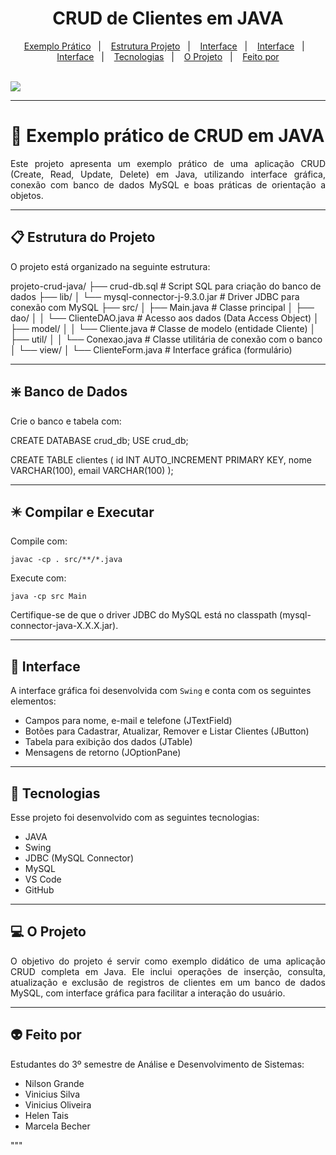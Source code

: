 <h1 align="center"> CRUD de Clientes em JAVA </h1>

<p align="center">
  <a href="#exemplo-prático-de-crud-em-java">Exemplo Prático</a>&nbsp;&nbsp;&nbsp;|&nbsp;&nbsp;&nbsp;
  <a href="#estrutura-do-projeto">Estrutura Projeto</a>&nbsp;&nbsp;&nbsp;|&nbsp;&nbsp;&nbsp;
  <a href="#banco-de-dados">Interface</a>&nbsp;&nbsp;&nbsp;|&nbsp;&nbsp;&nbsp;
  <a href="#compilar-e-executar">Interface</a>&nbsp;&nbsp;&nbsp;|&nbsp;&nbsp;&nbsp;
  <a href="#interface">Interface</a>&nbsp;&nbsp;&nbsp;|&nbsp;&nbsp;&nbsp;
  <a href="#-tecnologias">Tecnologias</a>&nbsp;&nbsp;&nbsp;|&nbsp;&nbsp;&nbsp;
  <a href="#-o-projeto">O Projeto</a>&nbsp;&nbsp;&nbsp;|&nbsp;&nbsp;&nbsp;
  <a href="#-feito-por">Feito por</a>
</p>
<br>

<a href="https://github.com/Ncgrande">
  <img align="center" src="https://img.shields.io/static/v1?label=github&message=NilsonGrande&color=7159c1&style=for-the-badge&logo=ghost"/>
</a>

---

# 🍵 Exemplo prático de CRUD em JAVA

<p align="justify">Este projeto apresenta um exemplo prático de uma aplicação CRUD (Create, Read, Update, Delete) em Java, utilizando interface gráfica, conexão com banco de dados MySQL e boas práticas de orientação a objetos.</p>

---

## 📋 Estrutura do Projeto

O projeto está organizado na seguinte estrutura:

projeto-crud-java/
├── crud-db.sql                         # Script SQL para criação do banco de dados
├── lib/
│ └── mysql-connector-j-9.3.0.jar       # Driver JDBC para conexão com MySQL
├── src/
│ ├── Main.java                         # Classe principal
│ ├── dao/
│ │ └── ClienteDAO.java                 # Acesso aos dados (Data Access Object)
│ ├── model/
│ │ └── Cliente.java                    # Classe de modelo (entidade Cliente)
│ ├── util/
│ │ └── Conexao.java                    # Classe utilitária de conexão com o banco
│ └── view/
│ └── ClienteForm.java                  # Interface gráfica (formulário)


---


## ❇️ Banco de Dados

Crie o banco e tabela com:

CREATE DATABASE crud_db;
USE crud_db;

CREATE TABLE clientes (
    id INT AUTO_INCREMENT PRIMARY KEY,
    nome VARCHAR(100),
    email VARCHAR(100)
);

---


## ✴️ Compilar e Executar

Compile com:

    javac -cp . src/**/*.java

Execute com:

    java -cp src Main

Certifique-se de que o driver JDBC do MySQL está no classpath (mysql-connector-java-X.X.X.jar).

---


## 📌 Interface

A interface gráfica foi desenvolvida com `Swing` e conta com os seguintes elementos:

- Campos para nome, e-mail e telefone (JTextField)
- Botões para Cadastrar, Atualizar, Remover e Listar Clientes (JButton)
- Tabela para exibição dos dados (JTable)
- Mensagens de retorno (JOptionPane)

---


## 🚀 Tecnologias

Esse projeto foi desenvolvido com as seguintes tecnologias:

- JAVA 
- Swing
- JDBC (MySQL Connector)
- MySQL
- VS Code
- GitHub

---


## 💻 O Projeto

<p align="justify">O objetivo do projeto é servir como exemplo didático de uma aplicação CRUD completa em Java. Ele inclui operações de inserção, consulta, atualização e exclusão de registros de clientes em um banco de dados MySQL, com interface gráfica para facilitar a interação do usuário.</p>

---


## 👽 Feito por

Estudantes do 3º semestre de Análise e Desenvolvimento de Sistemas:

- Nilson Grande
- Vinicius Silva
- Vinicius Oliveira
- Helen Tais
- Marcela Becher

"""


